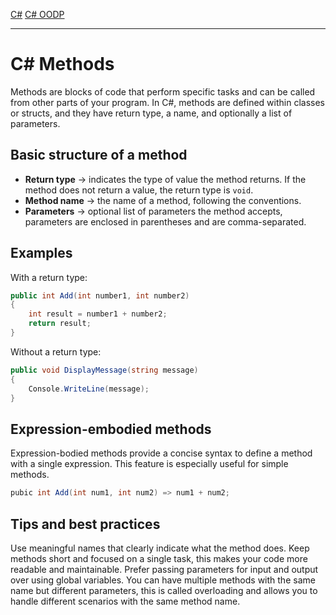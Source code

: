 [C#](csharp)
[C# OODP](csharp_oodp)

---
# C# Methods
Methods are blocks of code that perform specific tasks and can be called from other parts of your program. In C#, methods are defined within classes or structs, and they have return type, a name, and optionally a list of parameters.

## Basic structure of a method
- **Return type** -> indicates the type of value the method returns. If the method does not return a value, the return type is `void`.
- **Method name** -> the name of a method, following the conventions.
- **Parameters** -> optional list of parameters the method accepts, parameters are enclosed in parentheses and are comma-separated.

## Examples
With a return type:
```csharp
public int Add(int number1, int number2)
{
	int result = number1 + number2;
	return result;
}
```

Without a return type:
```csharp
public void DisplayMessage(string message)
{
	Console.WriteLine(message);
}
```

## Expression-embodied methods
Expression-bodied methods provide a concise syntax to define a method with a single expression. This feature is especially useful for simple methods.
```csharp
pubic int Add(int num1, int num2) => num1 + num2;
```

## Tips and best practices
Use meaningful names that clearly indicate what the method does. Keep methods short and focused on a single task, this makes your code more readable and maintainable. Prefer passing parameters for input and output over using global variables. You can have multiple methods with the same name but different parameters, this is called overloading and allows you to handle different scenarios with the same method name.